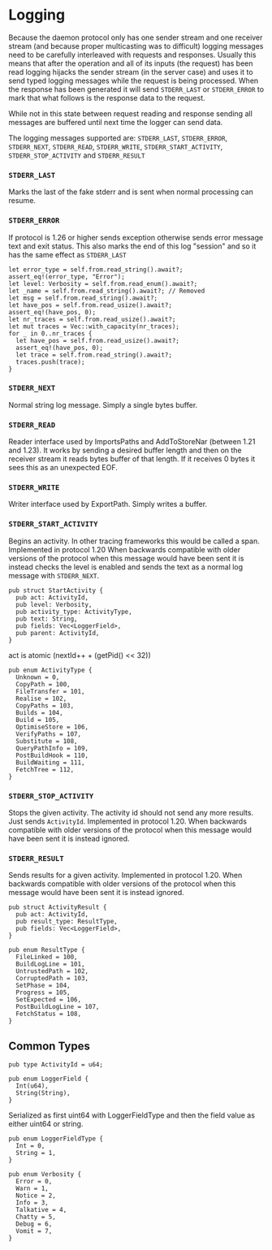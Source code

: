 # Logging

Because the daemon protocol only has one sender stream and one receiver stream (and because proper multicasting was to difficult) logging messages need to be carefully interleaved with requests and responses. Usually this means that after the operation and all of its inputs (the request) has been read logging hijacks the sender stream (in the server case) and uses it to send typed logging messages while the request is being processed. When the response has been generated it will send `STDERR_LAST` or `STDERR_ERROR` to mark that what follows is the response data to the request.

While not in this state between request reading and response sending all messages are buffered until next time the logger can send data.

The logging messages supported are:
`STDERR_LAST`,  `STDERR_ERROR`,  `STDERR_NEXT`,  `STDERR_READ`, 
`STDERR_WRITE`,  `STDERR_START_ACTIVITY`,  `STDERR_STOP_ACTIVITY` and
`STDERR_RESULT`


### `STDERR_LAST`
Marks the last of the fake stderr and is sent when normal processing can resume.

### `STDERR_ERROR`
If protocol is 1.26 or higher sends exception otherwise sends error message text and exit status.
This also marks the end of this log "session" and so it has the same effect as `STDERR_LAST`

```
let error_type = self.from.read_string().await?;
assert_eq!(error_type, "Error");
let level: Verbosity = self.from.read_enum().await?;
let _name = self.from.read_string().await?; // Removed
let msg = self.from.read_string().await?;
let have_pos = self.from.read_usize().await?;
assert_eq!(have_pos, 0);
let nr_traces = self.from.read_usize().await?;
let mut traces = Vec::with_capacity(nr_traces);
for _ in 0..nr_traces {
  let have_pos = self.from.read_usize().await?;
  assert_eq!(have_pos, 0);
  let trace = self.from.read_string().await?;
  traces.push(trace);
}
```

### `STDERR_NEXT`
Normal string log message. Simply a single bytes buffer.

### `STDERR_READ`
Reader interface used by ImportsPaths and AddToStoreNar (between 1.21 and 1.23). It works by sending a desired buffer length and then on the receiver stream it reads bytes buffer of that length. If it receives 0 bytes it sees this as an unexpected EOF.

### `STDERR_WRITE`
Writer interface used by ExportPath. Simply writes a buffer.

### `STDERR_START_ACTIVITY`
Begins an activity. In other tracing frameworks this would be called a span.
Implemented in protocol 1.20 When backwards compatible with older versions of the protocol when this message would have been sent it is instead checks the level is enabled and sends the text as a normal log message with ```STDERR_NEXT```.

```
pub struct StartActivity {
  pub act: ActivityId,
  pub level: Verbosity,
  pub activity_type: ActivityType,
  pub text: String,
  pub fields: Vec<LoggerField>,
  pub parent: ActivityId,
}
```
act is atomic (nextId++ + (getPid() << 32))

```
pub enum ActivityType {
  Unknown = 0,
  CopyPath = 100,
  FileTransfer = 101,
  Realise = 102,
  CopyPaths = 103,
  Builds = 104,
  Build = 105,
  OptimiseStore = 106,
  VerifyPaths = 107,
  Substitute = 108,
  QueryPathInfo = 109,
  PostBuildHook = 110,
  BuildWaiting = 111,
  FetchTree = 112,
}
```

### `STDERR_STOP_ACTIVITY`
Stops the given activity. The activity id should not send any more results.
Just sends `ActivityId`.
Implemented in protocol 1.20. When backwards compatible with older versions of the protocol when this message would have been sent it is instead ignored.

### `STDERR_RESULT`
Sends results for a given activity.
Implemented in protocol 1.20. When backwards compatible with older versions of the protocol when this message would have been sent it is instead ignored.

```
pub struct ActivityResult {
  pub act: ActivityId,
  pub result_type: ResultType,
  pub fields: Vec<LoggerField>,
}
```

```
pub enum ResultType {
  FileLinked = 100,
  BuildLogLine = 101,
  UntrustedPath = 102,
  CorruptedPath = 103,
  SetPhase = 104,
  Progress = 105,
  SetExpected = 106,
  PostBuildLogLine = 107,
  FetchStatus = 108,
}
```

## Common Types

```
pub type ActivityId = u64;
```

```
pub enum LoggerField {
  Int(u64),
  String(String),
}
```
Serialized as first uint64 with LoggerFieldType and then the field value as either uint64 or string.

```
pub enum LoggerFieldType {
  Int = 0,
  String = 1,
}
```

```
pub enum Verbosity {
  Error = 0,
  Warn = 1,
  Notice = 2,
  Info = 3,
  Talkative = 4,
  Chatty = 5,
  Debug = 6,
  Vomit = 7,
}
```

